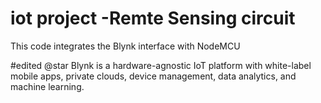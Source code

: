 # iot project -Remte Sensing circuit
This code integrates the Blynk interface with NodeMCU


#edited @star
Blynk is a hardware-agnostic IoT platform with white-label mobile apps, private clouds, device management, data analytics, and machine learning.
